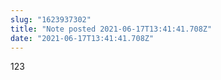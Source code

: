 ```yaml
---
slug: "1623937302"
title: "Note posted 2021-06-17T13:41:41.708Z"
date: "2021-06-17T13:41:41.708Z"
---
```

123
